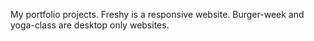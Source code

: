 My portfolio projects.
Freshy is a responsive website.
Burger-week and yoga-class are desktop only websites.
